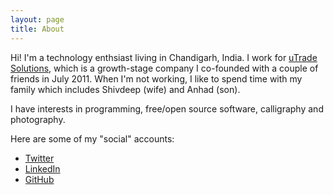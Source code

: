 ```yaml
---
layout: page
title: About
---
```


Hi! I'm a technology enthsiast living in Chandigarh, India. I work for [uTrade Solutions][utrade], which is a growth-stage company I co-founded with a couple of friends in July 2011. When I'm not working, I like to spend time with my family which includes Shivdeep (wife) and Anhad (son).

I have interests in programming, free/open source software, calligraphy and photography.

Here are some of my "social" accounts:

* [Twitter][twitter]
* [LinkedIn][linked]
* [GitHub][github]

[github]: http://github.com/harwinder
[linked]: http://in.linkedin.com/in/harwinder/
[twitter]: http://twitter.com/harwinder
[utrade]: http://utradesolutions.com